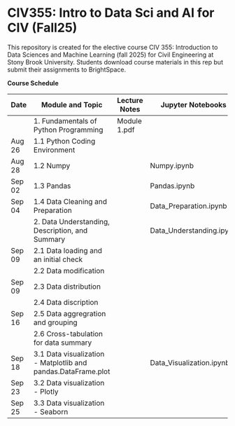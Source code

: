 # CIV355: Intro to Data Sci and AI for CIV (Fall25)

This repository is created for the elective course CIV 355: Introduction to Data Sciences and Machine Learning (fall 2025) for Civil Engineering at Stony Brook University. Students download course materials in this rep but submit their assignments to BrightSpace.


**Course Schedule**

|Date          |Module  and Topic        |Lecture Notes    |Jupyter Notebooks   |Colab Notebooks      
| -------------------|-----------------------------------------|-------------------------------|--------------------|------------|
|                 |1. Fundamentals of Python Programming    |Module 1.pdf        
|Aug 26           |1.1 Python Coding Environment            |                               |                    | Start Colab.ipynb   |
|Aug 28           |1.2 Numpy                             |                    |Numpy.ipynb                     |
|Sep 02           |1.3 Pandas| |Pandas.ipynb|
|Sep 04           |1.4 Data Cleaning and Preparation|     |Data_Preparation.ipynb
|                 |2. Data Understanding, Description, and Summary|    |Data_Understanding.ipynb
|Sep 09           |2.1 Data loading and an initial check|
|                 |2.2 Data modification|
|Sep 09           |2.3 Data distribution|
|                 |2.4 Data discription|
|Sep 16           |2.5 Data aggregration and grouping
|                 |2.6 Cross-tabulation for data summary 
|Sep 18           |3.1 Data visualization - Matplotlib and pandas.DataFrame.plot | |Data_Visualization.ipynb
|Sep 23           |3.2 Data visualization - Plotly
|Sep 25           |3.3 Data visualization - Seaborn


 


